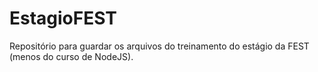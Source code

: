 # EstagioFEST
Repositório para guardar os arquivos do treinamento do estágio da FEST (menos do curso de NodeJS).
